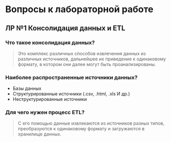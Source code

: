 #  Вопросы к лабораторной работе
## ЛР №1 Консолидация данных и ETL
### Что такое консолидация данных?
> Это комплекс различных способов извлечения данных из различных источников,  дальнейшее их приведение к одинаковому формату, в котором они далее могут быть проанализированы.
### Наиболее распространенные источники данных?
+ Базы данных
+ Структурированные источники (.csv, .html, .xls И др.)
+ Неструктурированные источники 
### Для чего нужен процесс ETL?
> С его помощью данные извлекаются из источников разных типов, преобразуются к одинаковому формату и загружаются в хранилище данных.
